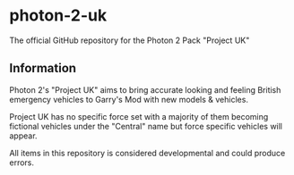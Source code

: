 # photon-2-uk
The official GitHub repository for the Photon 2 Pack "Project UK"

## Information

Photon 2's "Project UK" aims to bring accurate looking and feeling British emergency vehicles to Garry's Mod with new models & vehicles.

Project UK has no specific force set with a majority of them becoming fictional vehicles under the "Central" name but force specific vehicles will appear.

All items in this repository is considered developmental and could produce errors.
